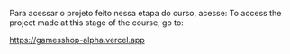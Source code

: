 Para acessar o projeto feito nessa etapa do curso, acesse:
To access the project made at this stage of the course, go to:

https://gamesshop-alpha.vercel.app
